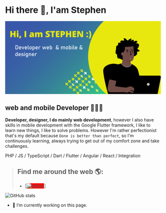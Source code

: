 # Hi there 👋,  I'am Stephen

![Développeur Web et mobile](https://github.com/stephenranaud/stephenranaud/blob/main/banner-github.png?raw=true)

## web and mobile Developer 👨🏽‍💻


**Developer, designer, I do mainly web development**, however I also have skills in mobile development with the Google Flutter framework, I like to learn new things, I like to solve problems. However I'm rather perfectionist that's my default because ``Done is better than perfect``, so I'm continuously learning, always trying to get out of my comfort zone and take challenges.

 PHP / JS / TypeScript / Dart / Flutter / Angular / React / Integration 

> ## Find me around the web 🌎:
> 
> - [<img src='https://cdn.jsdelivr.net/npm/simple-icons@3.0.1/icons/github.svg' alt='github' height='40' style='background-color: red' >]

![GitHub stats](https://github-readme-stats.vercel.app/api?username=stephenranaud&show_icons=true) 

- 🔭 I’m currently working on this page. 
